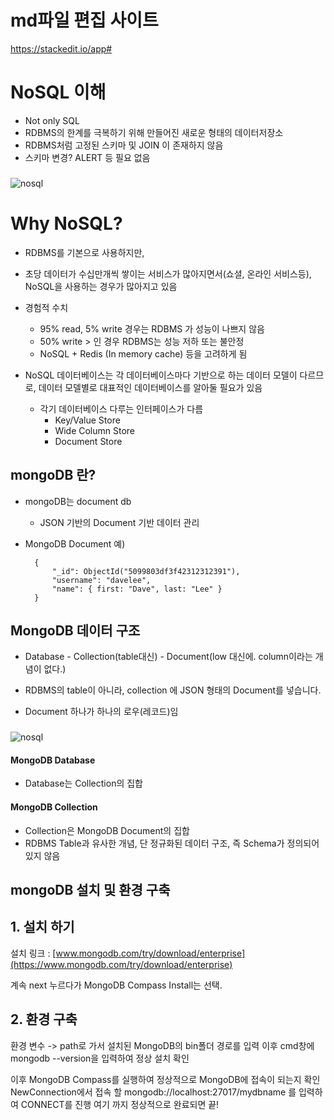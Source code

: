 # md파일 편집 사이트
https://stackedit.io/app#

# NoSQL 이해
-   Not only SQL
-   RDBMS의 한계를 극복하기 위해 만들어진 새로운 형태의 데이터저장소
-   RDBMS처럼 고정된 스키마 및 JOIN 이 존재하지 않음
-   스키마 변경? ALERT 등 필요 없음
###
![nosql](https://user-images.githubusercontent.com/73468962/148645995-1bbbc8fb-a042-4d75-af05-a4ee8fdebfa8.png)



# Why NoSQL?

-   RDBMS를 기본으로 사용하지만,
-   초당 데이터가 수십만개씩 쌓이는 서비스가 많아지면서(쇼셜, 온라인 서비스등), NoSQL을 사용하는 경우가 많아지고 있음
    
-   경험적 수치
    
    -   95% read, 5% write 경우는 RDBMS 가 성능이 나쁘지 않음
    -   50% write > 인 경우 RDBMS는 성능 저하 또는 불안정
    -   NoSQL + Redis (In memory cache) 등을 고려하게 됨

-   NoSQL 데이터베이스는 각 데이터베이스마다 기반으로 하는 데이터 모델이 다르므로, 데이터 모델별로 대표적인 데이터베이스를 알아둘 필요가 있음
    -   각기 데이터베이스 다루는 인터페이스가 다름
        -   Key/Value Store
        -   Wide Column Store
        -   Document Store

##  mongoDB 란?

-   mongoDB는 document db
    -   JSON 기반의 Document 기반 데이터 관리

- MongoDB Document 예)

		{
		    "_id": ObjectId("5099803df3f42312312391"),
		    "username": "davelee",
		    "name": { first: "Dave", last: "Lee" }
		}

## MongoDB 데이터 구조

- Database - Collection(table대신) - Document(low 대신에. column이라는 개념이 없다.)

-   RDBMS의 table이 아니라, collection 에 JSON 형태의 Document를 넣습니다.
-   Document 하나가 하나의 로우(레코드)임

###
![nosql](https://user-images.githubusercontent.com/73468962/148645993-eb214ba5-3afb-4973-bb2c-f4889e79a8e5.png)

#### MongoDB Database[](https://www.fun-coding.org/mongodb_basic1.html#MongoDB-Database)

-   Database는 Collection의 집합

#### MongoDB Collection[](https://www.fun-coding.org/mongodb_basic1.html#MongoDB-Collection)

-   Collection은 MongoDB Document의 집합
-   RDBMS Table과 유사한 개념, 단 정규화된 데이터 구조, 즉 Schema가 정의되어 있지 않음

## mongoDB 설치 및 환경 구축

## **1. 설치 하기**

설치 링크 :  [www.mongodb.com/try/download/enterprise](https://www.mongodb.com/try/download/enterprise)

계속 next 누르다가 MongoDB Compass Install는 선택.

## **2. 환경 구축**
환경 변수 -> path로 가서
설치된 MongoDB의 bin폴더 경로를 입력
이후 cmd창에 mongodb --version을 입력하여 정상 설치 확인

이후 MongoDB Compass를 실행하여 정상적으로 MongoDB에 접속이 되는지 확인
NewConnection에서 접속 할 mongodb://localhost:27017/mydbname 를 입력하여 CONNECT를 진행
여기 까지 정상적으로 완료되면 끝!
